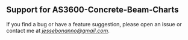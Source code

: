 ## Support for AS3600-Concrete-Beam-Charts

If you find a bug or have a feature suggestion, please open an issue or contact me at *jessebonanno@gmail.com*.
